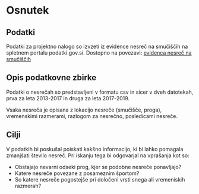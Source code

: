 <h1>Osnutek</h1>
<h2>Podatki</h2>
<p>Podatki za projektno nalogo so izvzeti iz evidence nesreč na smučiščih na spletnem portalu podatki.gov.si. Dostopno na povezavi: <a href='https://podatki.gov.si/dataset/evidenca-nesrec-na-smuciscih1'>evidenca nesreč na smučiščih</a></p>
<h2>Opis podatkovne zbirke</h2>
<p>Podatki o nesrečah so predstavljeni v formatu csv in sicer v dveh datotekah, prva za leta 2013-2017 in druga za leta 2017-2019.</p>
<p>Vsaka nesreča je opisana z lokacijo nesreče (smučišče, proga), vremenskimi razmerami, razlogom za nesrečno, posledicami nesreče.</p>
<h2>Cilji</h2>
<p>V podatkih bi poskušal poiskati kakšno informacijo, ki bi lahko pomagala zmanjšati število nesreč. Pri iskanju tega bi odgovarjal na vprašanja kot so:</p>
<ul>
  <li>Obstajajo nevarni odseki prog, kjer se podobne nesreče ponavljajo?</li>
  <li>Katere nesreče povezane z posameznim športom?</li>
  <li>So katere nesreče pogostejše pri določeni vrsti snega ali vremeniskih razmerah?</li>
</ul>
